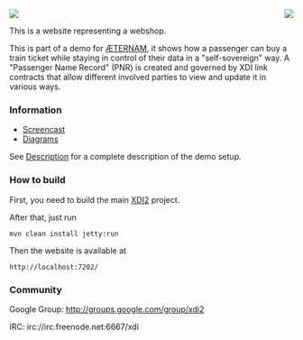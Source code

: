 <a href="http://projectdanube.org/" target="_blank"><img src="http://projectdanube.github.com/xdi2/images/projectdanube_logo.png" align="right"></a>
<img src="http://projectdanube.github.com/xdi2/images/logo64.png"><br>

This is a website representing a webshop.

This is part of a demo for [ÆTERNAM](https://aeternam.eu/), it shows how a passenger can buy a train ticket while staying in control of their data in a "self-sovereign" way. A "Passenger Name Record" (PNR) is created and governed by XDI link contracts that allow different involved parties to view and update it in various ways.

### Information

* [Screencast](https://vimeo.com/191811593)
* [Diagrams](https://projectdanube.github.io/aeternam-xdi-webshop/XDI-AETERNAM-demo.pdf)

See [Description](https://github.com/projectdanube/aeternam-xdi-webshop/wiki/Description) for a complete description of the demo setup.

### How to build

First, you need to build the main [XDI2](http://github.com/projectdanube/xdi2) project.

After that, just run

    mvn clean install jetty:run

Then the website is available at

	http://localhost:7202/

### Community

Google Group: http://groups.google.com/group/xdi2

IRC: irc://irc.freenode.net:6667/xdi
